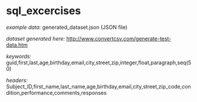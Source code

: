 # sql_excercises

*example data:* generated_dataset.json (JSON file)

*dataset generated here:* http://www.convertcsv.com/generate-test-data.htm

*keywords:* guid,first,last,age,birthday,email,city,street,zip,integer,float,paragraph,seq(50)

*headers:* Subject_ID,first_name,last_name,age,birthday,email,city,street,zip_code,condition,performance,comments,responses